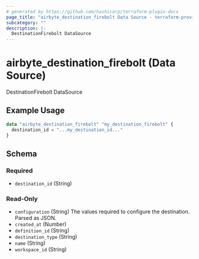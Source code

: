 ```yaml
---
# generated by https://github.com/hashicorp/terraform-plugin-docs
page_title: "airbyte_destination_firebolt Data Source - terraform-provider-airbyte"
subcategory: ""
description: |-
  DestinationFirebolt DataSource
---
```


# airbyte_destination_firebolt (Data Source)

DestinationFirebolt DataSource

## Example Usage

```terraform
data "airbyte_destination_firebolt" "my_destination_firebolt" {
  destination_id = "...my_destination_id..."
}
```

<!-- schema generated by tfplugindocs -->
## Schema

### Required

- `destination_id` (String)

### Read-Only

- `configuration` (String) The values required to configure the destination. Parsed as JSON.
- `created_at` (Number)
- `definition_id` (String)
- `destination_type` (String)
- `name` (String)
- `workspace_id` (String)
